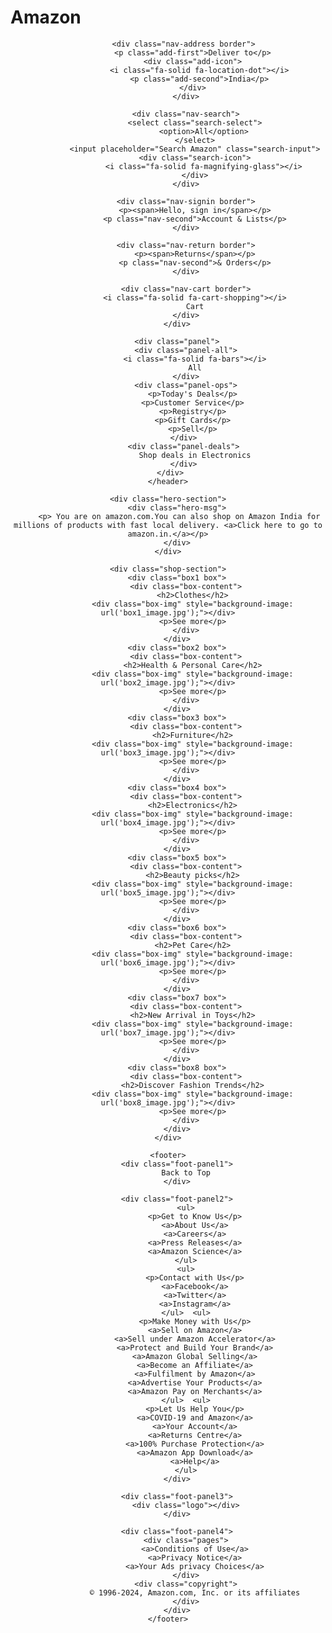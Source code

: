# Amazon
<!DOCTYPE html>
<html lang="en">
<head>
    <meta charset="UTF-8">
    <meta http-equiv="X-UA-Compatible" content="IE=edge">
    <meta name="viewport" content="width=device-width, initial-scale=1.0">
    <title>Amazon</title>
    <link rel="stylesheet" href="https://cdnjs.cloudflare.com/ajax/libs/font-awesome/6.5.1/css/all.min.css" integrity="sha512-DTOQO9RWCH3ppGqcWaEA1BIZOC6xxalwEsw9c2QQeAIftl+Vegovlnee1c9QX4TctnWMn13TZye+giMm8e2LwA==" crossorigin="anonymous" referrerpolicy="no-referrer" />
    <link rel="stylesheet" href="style.css">
</head>
<body>
    <header>
        <div class="navbar">
           <div class="nav-logo border">
             <div class="logo"></div>
           </div>

           <div class="nav-address border">
               <p class="add-first">Deliver to</p>
               <div class="add-icon">
                  <i class="fa-solid fa-location-dot"></i>
                  <p class="add-second">India</p>
               </div>
            </div>

            <div class="nav-search">
                <select class="search-select">
                    <option>All</option>
                </select>
                <input placeholder="Search Amazon" class="search-input">
                <div class="search-icon">
                    <i class="fa-solid fa-magnifying-glass"></i>
                </div>
            </div>

            <div class="nav-signin border">
                <p><span>Hello, sign in</span></p>
                <p class="nav-second">Account & Lists</p>
            </div>

            <div class="nav-return border">
                <p><span>Returns</span></p>
                <p class="nav-second">& Orders</p>
            </div>

            <div class="nav-cart border">
                <i class="fa-solid fa-cart-shopping"></i>
                Cart
            </div>
        </div>

        <div class="panel">
            <div class="panel-all">
                <i class="fa-solid fa-bars"></i>
                All
            </div>
            <div class="panel-ops">
               <p>Today's Deals</p>
               <p>Customer Service</p>
               <p>Registry</p>
               <p>Gift Cards</p>
               <p>Sell</p>
           </div>
           <div class="panel-deals">
                Shop deals in Electronics
           </div>
        </div>   
    </header>

    <div class="hero-section">
        <div class="hero-msg">
         <p> You are on amazon.com.You can also shop on Amazon India for millions of products with fast local delivery. <a>Click here to go to amazon.in.</a></p>
        </div>
    </div>

    <div class="shop-section">
        <div class="box1 box">
            <div class="box-content">
               <h2>Clothes</h2>
               <div class="box-img" style="background-image: url('box1_image.jpg');"></div>
               <p>See more</p>
            </div>
        </div>
        <div class="box2 box">
            <div class="box-content">
               <h2>Health & Personal Care</h2>
               <div class="box-img" style="background-image: url('box2_image.jpg');"></div>
               <p>See more</p>
            </div>
        </div>
        <div class="box3 box">
            <div class="box-content">
               <h2>Furniture</h2>
               <div class="box-img" style="background-image: url('box3_image.jpg');"></div>
               <p>See more</p>
            </div>
        </div>
        <div class="box4 box">
            <div class="box-content">
               <h2>Electronics</h2>
               <div class="box-img" style="background-image: url('box4_image.jpg');"></div>
               <p>See more</p>
            </div>
        </div>
        <div class="box5 box">
            <div class="box-content">
               <h2>Beauty picks</h2>
               <div class="box-img" style="background-image: url('box5_image.jpg');"></div>
               <p>See more</p>
            </div>
        </div>
        <div class="box6 box">
            <div class="box-content">
               <h2>Pet Care</h2>
               <div class="box-img" style="background-image: url('box6_image.jpg');"></div>
               <p>See more</p>
            </div>
        </div>
        <div class="box7 box">
            <div class="box-content">
               <h2>New Arrival in Toys</h2>
               <div class="box-img" style="background-image: url('box7_image.jpg');"></div>
               <p>See more</p>
            </div>
        </div>
        <div class="box8 box">
            <div class="box-content">
               <h2>Discover Fashion Trends</h2>
               <div class="box-img" style="background-image: url('box8_image.jpg');"></div>
               <p>See more</p>
            </div>
        </div>
    </div>

    <footer>
        <div class="foot-panel1">
            Back to Top
        </div>

        <div class="foot-panel2">
            <ul>
                <p>Get to Know Us</p>
                <a>About Us</a>
                <a>Careers</a>
                <a>Press Releases</a>
                <a>Amazon Science</a>
            </ul>
            <ul>
                <p>Contact with Us</p>
                <a>Facebook</a>
                <a>Twitter</a>
                <a>Instagram</a>
            </ul>  <ul>
                <p>Make Money with Us</p>
                <a>Sell on Amazon</a>
                <a>Sell under Amazon Accelerator</a>
                <a>Protect and Build Your Brand</a>
                <a>Amazon Global Selling</a>
                <a>Become an Affiliate</a>
                <a>Fulfilment by Amazon</a>
                <a>Advertise Your Products</a>
                <a>Amazon Pay on Merchants</a>
            </ul>  <ul>
                <p>Let Us Help You</p>
                <a>COVID-19 and Amazon</a>
                <a>Your Account</a>
                <a>Returns Centre</a>
                <a>100% Purchase Protection</a>
                <a>Amazon App Download</a>
                <a>Help</a>
            </ul>
        </div>

        <div class="foot-panel3">
            <div class="logo"></div>
        </div>

        <div class="foot-panel4">
            <div class="pages">
                <a>Conditions of Use</a>
                <a>Privacy Notice</a>
                <a>Your Ads privacy Choices</a>
            </div>
            <div class="copyright">
                © 1996-2024, Amazon.com, Inc. or its affiliates
            </div>
        </div>
    </footer>
</body>
</html>
